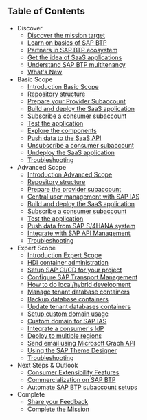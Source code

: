## Table of Contents

<!-- disco-toc-start -->
- Discover
    - [Discover the mission target](https://github.com/SAP-samples/btp-cf-cap-multitenant-susaas/blob/main/docu/1-discover/1-discover-mission-target/README.md)
    - [Learn on basics of SAP BTP](https://github.com/SAP-samples/btp-cf-cap-multitenant-susaas/blob/main/docu/1-discover/2-learn-basics-sap-btp/README.md)
    - [Partners in SAP BTP ecosystem](https://github.com/SAP-samples/btp-cf-cap-multitenant-susaas/blob/main/docu/1-discover/3-partners-sap-btp-ecosystem/README.md)
    - [Get the idea of SaaS applications](https://github.com/SAP-samples/btp-cf-cap-multitenant-susaas/blob/main/docu/1-discover/4-get-idea-saas-applications/README.md)
    - [Understand SAP BTP multitenancy](https://github.com/SAP-samples/btp-cf-cap-multitenant-susaas/blob/main/docu/1-discover/5-understand-btp-multitenancy/README.md)
    - [What's New](https://github.com/SAP-samples/btp-cf-cap-multitenant-susaas/blob/main/docu/1-discover/6-whats-new/README.md)
- Basic Scope
    - [Introduction Basic Scope](https://github.com/SAP-samples/btp-cf-cap-multitenant-susaas/blob/main/docu/2-basic/0-introduction-basic-scope/README.md)
    - [Repository structure](https://github.com/SAP-samples/btp-cf-cap-multitenant-susaas/blob/main/docu/2-basic/1-understand-repo-structure/README.md)
    - [Prepare your Provider Subaccount](https://github.com/SAP-samples/btp-cf-cap-multitenant-susaas/blob/main/docu/2-basic/2-prepare-provider-subaccount/README.md)
    - [Build and deploy the SaaS application](https://github.com/SAP-samples/btp-cf-cap-multitenant-susaas/blob/main/docu/2-basic/3-build-deploy-saas-application/README.md)
    - [Subscribe a consumer subaccount](https://github.com/SAP-samples/btp-cf-cap-multitenant-susaas/blob/main/docu/2-basic/4-subscribe-consumer-subaccount/README.md)
    - [Test the application](https://github.com/SAP-samples/btp-cf-cap-multitenant-susaas/blob/main/docu/2-basic/6-test-the-application/README.md)
    - [Explore the components](https://github.com/SAP-samples/btp-cf-cap-multitenant-susaas/blob/main/docu/2-basic/7-explore-the-components/README.md)  
    - [Push data to the SaaS API](https://github.com/SAP-samples/btp-cf-cap-multitenant-susaas/blob/main/docu/2-basic/5-push-data-to-saas-api/README.md)  
    - [Unsubscribe a consumer subaccount](https://github.com/SAP-samples/btp-cf-cap-multitenant-susaas/blob/main/docu/2-basic/8-unsubscribe-consumer-subaccount/README.md)
    - [Undeploy the SaaS application](https://github.com/SAP-samples/btp-cf-cap-multitenant-susaas/blob/main/docu/2-basic/9-undeploy-saas-application/README.md)
    - [Troubleshooting](https://github.com/SAP-samples/btp-cf-cap-multitenant-susaas/blob/main/docu/2-basic/10-troubleshooting/README.md)
- Advanced Scope
    - [Introduction Advanced Scope](https://github.com/SAP-samples/btp-cf-cap-multitenant-susaas/blob/main/docu/3-advanced/0-introduction-advanced-scope/README.md)
    - [Repository structure](https://github.com/SAP-samples/btp-cf-cap-multitenant-susaas/blob/main/docu/3-advanced/1-understand-repo-structure/README.md)
    - [Prepare the provider subaccount](https://github.com/SAP-samples/btp-cf-cap-multitenant-susaas/blob/main/docu/3-advanced/2-prepare-provider-subaccount/README.md)
    - [Central user management with SAP IAS](https://github.com/SAP-samples/btp-cf-cap-multitenant-susaas/blob/main/docu/3-advanced/3-central-user-management-ias/README.md)
    - [Build and deploy the SaaS application](https://github.com/SAP-samples/btp-cf-cap-multitenant-susaas/blob/main/docu/3-advanced/4-build-deploy-saas-application/README.md)
    - [Subscribe a consumer subaccount](https://github.com/SAP-samples/btp-cf-cap-multitenant-susaas/blob/main/docu/3-advanced/5-subscribe-consumer-subaccount/README.md)
    - [Test the application](https://github.com/SAP-samples/btp-cf-cap-multitenant-susaas/blob/main/docu/3-advanced/6-test-the-application/README.md)
    - [Push data from SAP S/4HANA system](https://github.com/SAP-samples/btp-cf-cap-multitenant-susaas/blob/main/docu/3-advanced/7-push-data-s4hana-system/README.md)
    - [Integrate with SAP API Management](https://github.com/SAP-samples/btp-cf-cap-multitenant-susaas/blob/main/docu/3-advanced/8-integrate-sap-api-management/README.md)
    - [Troubleshooting](https://github.com/SAP-samples/btp-cf-cap-multitenant-susaas/blob/main/docu/3-advanced/9-troubleshooting/README.md)
- Expert Scope
    - [Introduction Expert Scope](https://github.com/SAP-samples/btp-cf-cap-multitenant-susaas/blob/main/docu/4-expert/0-introduction-expert-scope/README.md)
    - [HDI container administration](https://github.com/SAP-samples/btp-cf-cap-multitenant-susaas/blob/main/docu/4-expert/hdi-container-administration/README.md)
    - [Setup SAP CI/CD for your project](https://github.com/SAP-samples/btp-cf-cap-multitenant-susaas/blob/main/docu/4-expert/setup-cicd-for-project/README.md)
    - [Configure SAP Transport Management](https://github.com/SAP-samples/btp-cf-cap-multitenant-susaas/blob/main/docu/4-expert/configure-transport-management/README.md)
    - [How to do local/hybrid development](https://github.com/SAP-samples/btp-cf-cap-multitenant-susaas/blob/main/docu/4-expert/local-hybrid-development/README.md)
    - [Manage tenant database containers](https://github.com/SAP-samples/btp-cf-cap-multitenant-susaas/blob/main/docu/4-expert/manage-tenant-containers/README.md)
    - [Backup database containers](https://github.com/SAP-samples/btp-cf-cap-multitenant-susaas/blob/main/docu/4-expert/backup-database-containers/README.md)
    - [Update tenant databases containers](https://github.com/SAP-samples/btp-cf-cap-multitenant-susaas/blob/main/docu/4-expert/update-tenant-containers/README.md)
    - [Setup custom domain usage](https://github.com/SAP-samples/btp-cf-cap-multitenant-susaas/blob/main/docu/4-expert/custom-domain-usage/README.md)
    - [Custom domain for SAP IAS](https://github.com/SAP-samples/btp-cf-cap-multitenant-susaas/blob/main/docu/4-expert/custom-domain-for-ias/README.md)
    - [Integrate a consumer's IdP](https://github.com/SAP-samples/btp-cf-cap-multitenant-susaas/blob/main/docu/4-expert/integrate-consumers-idp/README.md)
    - [Deploy to multiple regions](https://github.com/SAP-samples/btp-cf-cap-multitenant-susaas/blob/main/docu/4-expert/deploy-multiple-regions/README.md)
    - [Send email using Microsoft Graph API](https://github.com/SAP-samples/btp-cf-cap-multitenant-susaas/blob/main/docu/4-expert/send-emails-graph-api/README.md)
    - [Using the SAP Theme Designer](https://github.com/SAP-samples/btp-cf-cap-multitenant-susaas/blob/main/docu/4-expert/using-sap-theme-designer/README.md)
    - [Troubleshooting](https://github.com/SAP-samples/btp-cf-cap-multitenant-susaas/blob/main/docu/4-expert/troubleshooting/README.md)
- Next Steps & Outlook
    - [Consumer Extensibility Features](https://github.com/SAP-samples/btp-cf-cap-multitenant-susaas/blob/main/docu/5-next-outlook/consumer-extensibility/README.md)
    - [Commercialization on SAP BTP](https://github.com/SAP-samples/btp-cf-cap-multitenant-susaas/blob/main/docu/5-next-outlook/commercialization-btp/README.md)
    - [Automate SAP BTP subaccount setups](https://github.com/SAP-samples/btp-cf-cap-multitenant-susaas/blob/main/docu/5-next-outlook/automate-subaccount-setups/README.md)
- Complete 
    - [Share your Feedback](https://github.com/SAP-samples/btp-cf-cap-multitenant-susaas/blob/main/docu/6-complete/share-feedback/README.md)
    - [Complete the Mission](https://github.com/SAP-samples/btp-cf-cap-multitenant-susaas/blob/main/docu/6-complete/complete-mission/README.md)
<!-- disco-toc-end -->
